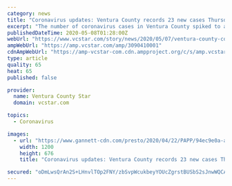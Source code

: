 ```yaml
---
category: news
title: "Coronavirus updates: Ventura County records 23 new cases Thursday"
excerpt: "The number of coronavirus cases in Ventura County spiked to a total of 631 after 23 new cases were reported Thursday."
publishedDateTime: 2020-05-08T01:28:00Z
webUrl: "https://www.vcstar.com/story/news/2020/05/07/ventura-county-coronavirus-cases-update-latest-numbers-covid-19/3090410001/"
ampWebUrl: "https://amp.vcstar.com/amp/3090410001"
cdnAmpWebUrl: "https://amp-vcstar-com.cdn.ampproject.org/c/s/amp.vcstar.com/amp/3090410001"
type: article
quality: 65
heat: 65
published: false

provider:
  name: Ventura County Star
  domain: vcstar.com

topics:
  - Coronavirus

images:
  - url: "https://www.gannett-cdn.com/presto/2020/04/22/PAPP/94ec9e0a-affe-4633-be76-008354a08614-GettyImages-1206091436.jpg?auto=webp&crop=723,407,x0,y36&format=pjpg&width=1200"
    width: 1200
    height: 676
    title: "Coronavirus updates: Ventura County records 23 new cases Thursday"

secured: "oDmLwsQrAn2S+LHnvlTOp2FNY/zbSvpWcukbeyYOUcZgrstBUSbS2sJnwWQCAY/1eauCD2n9Lr9CKCe9qV3LTSTUW+0vCOAjmktuLUA8a06cCtSgHm2I03Q3YCsGSRDkBSh/shc5YprKeHHFedmiOCASy9Q4jxMLZQ3po4ExcOGDkLmNHjEB/OKqRQmD0oUmTCOaXBwvF0dmv8DBk4kTqRtJFVZrU983UgFRE3S7IZ63vWTgW1zy2odMntCAAt4eEvr8Z6AvNN1ZCwU5D6/TWmp03xnZ7iXJ3+WZIKZzQ1xVc1Jek+657v2OaDBoVIOx;agDBSEenX1nEdz+wVlocVQ=="
---
```


